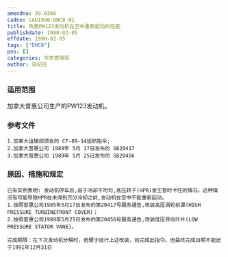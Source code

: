 ```yaml
---
amendno: 39-0366  
cadno: CAD1990-DHC8-01  
title: 改善PW123发动机在空中重新起动的性能  
publishdate: 1990-02-05  
effdate: 1990-02-05  
tags: ["DHC8"]  
pns: []  
categories: 华东管理局  
author: 邬纪召  
---
```

  
### 适用范围  
加拿大普惠公司生产的PW123发动机。  
  
<!--more-->  
### 参考文件  
    1.加拿大运输部颁发的 CF-89-14适航指令;  
    2.加拿大普惠公司 1989年 5月 17日发布的 SB20417  
    3.加拿大普惠公司 1989年 5月 25日发布的 SB20456  
  
### 原因、措施和规定  
    已有实例表明: 发动机停车后,由于冷却不均匀,高压转子(HPR)发生暂时卡住的情况。这种情况有可能导致HPR在未得到充分冷却之前,发动机在空中不能重新起动。  
    1.按照普惠公司1985年5月17日发布的第20417号服务通告,改装高压涡轮前罩(HIGH PRESSURE TURBINEFRONT COVER)；  
    2.按照普惠公司1989年5月25日发布的第20456号服务通告,改装低压导向叶片(LOW PRESSURE STATOR VANE)。  
  
    完成期限：在下次发动机分解时，若便于进行上述改装，则完成此指令。但最终完成日期不能迟于1991年12月31日  
